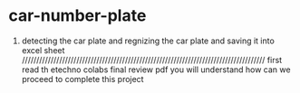 # car-number-plate
1. detecting the car plate and regnizing the car plate and saving it into excel sheet
/////////////////////////////////////////////////////////////////////////////////////
first read th etechno colabs final review pdf you will understand how can we proceed to complete 
this project

